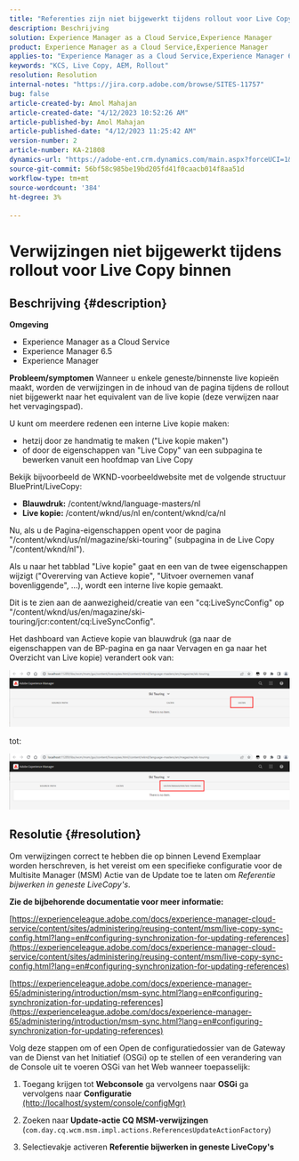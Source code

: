 ```yaml
---
title: "Referenties zijn niet bijgewerkt tijdens rollout voor Live Copy binnen"
description: Beschrijving
solution: Experience Manager as a Cloud Service,Experience Manager
product: Experience Manager as a Cloud Service,Experience Manager
applies-to: "Experience Manager as a Cloud Service,Experience Manager 6.5,Experience Manager"
keywords: "KCS, Live Copy, AEM, Rollout"
resolution: Resolution
internal-notes: "https://jira.corp.adobe.com/browse/SITES-11757"
bug: false
article-created-by: Amol Mahajan
article-created-date: "4/12/2023 10:52:26 AM"
article-published-by: Amol Mahajan
article-published-date: "4/12/2023 11:25:42 AM"
version-number: 2
article-number: KA-21808
dynamics-url: "https://adobe-ent.crm.dynamics.com/main.aspx?forceUCI=1&pagetype=entityrecord&etn=knowledgearticle&id=fd589a19-20d9-ed11-a7c7-6045bd006149"
source-git-commit: 56bf58c985be19bd205fd41f0caacb014f8aa51d
workflow-type: tm+mt
source-wordcount: '384'
ht-degree: 3%

---
```


# Verwijzingen niet bijgewerkt tijdens rollout voor Live Copy binnen

## Beschrijving {#description}

<b>Omgeving</b>
- Experience Manager as a Cloud Service
- Experience Manager 6.5
- Experience Manager

<b>Probleem/symptomen</b>
Wanneer u enkele geneste/binnenste live kopieën maakt, worden de verwijzingen in de inhoud van de pagina tijdens de rollout niet bijgewerkt naar het equivalent van de live kopie (deze verwijzen naar het vervagingspad).

U kunt om meerdere redenen een interne Live kopie maken:

- hetzij door ze handmatig te maken (&quot;Live kopie maken&quot;)
- of door de eigenschappen van &quot;Live Copy&quot; van een subpagina te bewerken vanuit een hoofdmap van Live Copy




Bekijk bijvoorbeeld de WKND-voorbeeldwebsite met de volgende structuur BluePrint/LiveCopy:

- <b>Blauwdruk:</b> /content/wknd/language-masters/nl
- <b>Live kopie:</b> /content/wknd/us/nl en/content/wknd/ca/nl


Nu, als u de Pagina-eigenschappen opent voor de pagina &quot;/content/wknd/us/nl/magazine/ski-touring&quot; (subpagina in de Live Copy &quot;/content/wknd/nl&quot;).

Als u naar het tabblad &quot;Live kopie&quot; gaat en een van de twee eigenschappen wijzigt (&quot;Overerving van Actieve kopie&quot;, &quot;Uitvoer overnemen vanaf bovenliggende&quot;, ...), wordt een interne live kopie gemaakt.

Dit is te zien aan de aanwezigheid/creatie van een &quot;cq:LiveSyncConfig&quot; op &quot;/content/wknd/us/en/magazine/ski-touring/jcr:content/cq:LiveSyncConfig&quot;.

Het dashboard van Actieve kopie van blauwdruk (ga naar de eigenschappen van de BP-pagina en ga naar Vervagen en ga naar het Overzicht van Live kopie) verandert ook van:

![](assets/___fe589a19-20d9-ed11-a7c7-6045bd006149___.png)

tot:

![](assets/___00599a19-20d9-ed11-a7c7-6045bd006149___.png)




## Resolutie {#resolution}


Om verwijzingen correct te hebben die op binnen Levend Exemplaar worden herschreven, is het vereist om een specifieke configuratie voor de Multisite Manager (MSM) Actie van de Update toe te laten om *Referentie bijwerken in geneste LiveCopy&#39;s*.

<b>Zie de bijbehorende documentatie voor meer informatie:</b>

[https://experienceleague.adobe.com/docs/experience-manager-cloud-service/content/sites/administering/reusing-content/msm/live-copy-sync-config.html?lang=en#configuring-synchronization-for-updating-references](https://experienceleague.adobe.com/docs/experience-manager-cloud-service/content/sites/administering/reusing-content/msm/live-copy-sync-config.html?lang=en#configuring-synchronization-for-updating-references)

[https://experienceleague.adobe.com/docs/experience-manager-65/administering/introduction/msm-sync.html?lang=en#configuring-synchronization-for-updating-references](https://experienceleague.adobe.com/docs/experience-manager-65/administering/introduction/msm-sync.html?lang=en#configuring-synchronization-for-updating-references)



Volg deze stappen om of een Open de configuratiedossier van de Gateway van de Dienst van het Initiatief (OSGi) op te stellen of een verandering van de Console uit te voeren OSGi van het Web wanneer toepasselijk:

1. Toegang krijgen tot <b>Webconsole</b> ga vervolgens naar <b>OSGi</b> ga vervolgens naar <b>Configuratie</b> [(http://localhost/system/console/configMgr)](http://localhost/system/console/configMgr)


2. Zoeken naar <b>Update-actie CQ MSM-verwijzingen</b> (`com.day.cq.wcm.msm.impl.actions.ReferencesUpdateActionFactory`)


3. Selectievakje activeren <b>Referentie bijwerken in geneste LiveCopy&#39;s</b>

